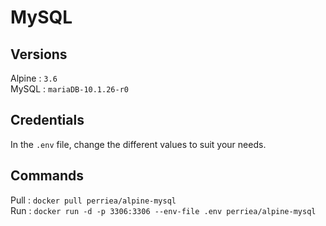 # MySQL

## Versions

Alpine : `3.6`   
MySQL : `mariaDB-10.1.26-r0`

## Credentials

In the `.env` file, change the different values to suit your needs.

## Commands

Pull : `docker pull perriea/alpine-mysql`   
Run : `docker run -d -p 3306:3306 --env-file .env perriea/alpine-mysql`
